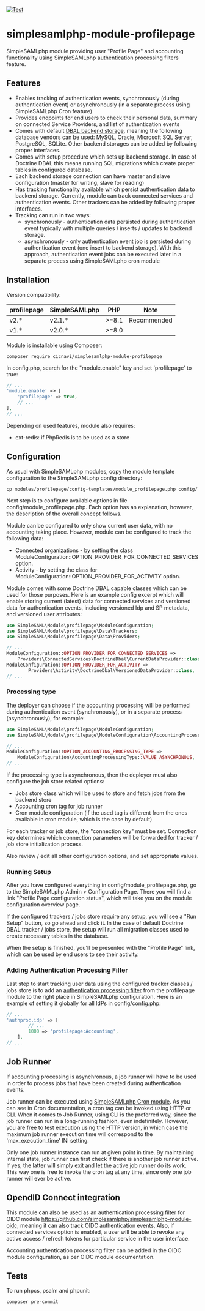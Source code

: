 [![Test](https://github.com/cicnavi/simplesamlphp-module-profilepage/actions/workflows/test.yml/badge.svg)](https://github.com/cicnavi/simplesamlphp-module-profilepage/actions/workflows/test.yml)

# simplesamlphp-module-profilepage
SimpleSAMLphp module providing user "Profile Page" and accounting functionality using SimpleSAMLphp authentication
processing filters feature.

## Features
- Enables tracking of authentication events, synchronously (during authentication event) or
asynchronously (in a separate process using SimpleSAMLphp Cron feature)
- Provides endpoints for end users to check their personal data, summary on connected
Service Providers, and list of authentication events
- Comes with default [DBAL backend storage](https://www.doctrine-project.org/projects/doctrine-dbal/en/latest/index.html),
meaning the following database vendors can be used: MySQL, Oracle, Microsoft SQL Server, PostgreSQL, SQLite. Other
backend storages can be added by following proper interfaces.
- Comes with setup procedure which sets up backend storage. In case of Doctrine DBAL this means running SQL migrations
which create proper tables in configured database.
- Each backend storage connection can have master and slave configuration (master for writing, slave for reading)
- Has tracking functionality available which persist authentication data to backend storage. Currently, module can
track connected services and authentication events. Other trackers can be added by following proper interfaces.
- Tracking can run in two ways:
  - synchronously - authentication data persisted during authentication event typically with multiple
  queries / inserts / updates to backend storage.
  - asynchronously - only authentication event job is persisted during authentication event
  (one insert to backend storage). With this approach, authentication event jobs can be executed later in a separate
  process using SimpleSAMLphp cron module

## Installation
Version compatibility:

| profilepage | SimpleSAMLphp |  PHP   | Note                        |
|:------------|:--------------|:------:|-----------------------------|
| v2.\*       | v2.1.\*       | \>=8.1 | Recommended                 |
| v1.\*       | v2.0.\*       | \>=8.0 |                             |

Module is installable using Composer:

```shell
composer require cicnavi/simplesamlphp-module-profilepage
```

In config.php, search for the "module.enable" key and set 'profilepage' to true:

```php
// ...
'module.enable' => [
    'profilepage' => true,
    // ...
],
// ...
```

Depending on used features, module also requires:
- ext-redis: if PhpRedis is to be used as a store

## Configuration
As usual with SimpleSAMLphp modules, copy the module template configuration
to the SimpleSAMLphp config directory:

```shell
cp modules/profilepage/config-templates/module_profilepage.php config/
```

Next step is to configure available options in file config/module_profilepage.php. Each option has an explanation,
however, the description of the overall concept follows.

Module can be configured to only show current user data, with no accounting taking place. However, module can be
configured to track the following data:
* Connected organizations - by setting the class ModuleConfiguration::OPTION_PROVIDER_FOR_CONNECTED_SERVICES option. 
* Activity - by setting the class for ModuleConfiguration::OPTION_PROVIDER_FOR_ACTIVITY option.

Module comes with some Doctrine DBAL capable classes which can be used for those purposes. Here is an example config
excerpt which will enable storing current (latest) data for connected services and versioned data 
for authentication events, including versioned Idp and SP metadata, and versioned user attributes:

```php
use SimpleSAML\Module\profilepage\ModuleConfiguration;
use SimpleSAML\Module\profilepage\Data\Trackers;
use SimpleSAML\Module\profilepage\Data\Providers;

// ...
ModuleConfiguration::OPTION_PROVIDER_FOR_CONNECTED_SERVICES =>
    Providers\ConnectedServices\DoctrineDbal\CurrentDataProvider::class,
ModuleConfiguration::OPTION_PROVIDER_FOR_ACTIVITY =>
        Providers\Activity\DoctrineDbal\VersionedDataProvider::class,
// ...
```

### Processing type

The deployer can choose if the accounting processing will be performed during authentication event (synchronously),
or in a separate process (asynchronously), for example:

```php
use SimpleSAML\Module\profilepage\ModuleConfiguration;
use SimpleSAML\Module\profilepage\ModuleConfiguration\AccountingProcessingType;

// ...
ModuleConfiguration::OPTION_ACCOUNTING_PROCESSING_TYPE =>
    ModuleConfiguration\AccountingProcessingType::VALUE_ASYNCHRONOUS,
// ...
```

If the processing type is asynchronous, then the deployer must also configure the job store related options:
- Jobs store class which will be used to store and fetch jobs from the backend store
- Accounting cron tag for job runner
- Cron module configuration (if the used tag is different from the ones available in cron module, which is the case
by default)

For each tracker or job store, the "connection key" must be set. Connection key determines which connection
parameters will be forwarded for tracker / job store initialization process.

Also review / edit all other configuration options, and set appropriate values. 

### Running Setup

After you have configured everything in config/module_profilepage.php, go to the SimpleSAMLphp Admin > Configuration
Page. There you will find a link "Profile Page configuration status", which will take you on the 
module configuration overview page.

If the configured trackers / jobs store require any setup, you will see a "Run Setup" button, so go ahead
and click it. In the case of default Doctrine DBAL tracker / jobs store, the setup will run all migration
classes used to create necessary tables in the database.

When the setup is finished, you'll be presented with the "Profile Page" link, which can be used by end
users to see their activity.

### Adding Authentication Processing Filter
Last step to start tracking user data using the configured tracker classes / jobs store is to add an [authentication
processing filter](https://simplesamlphp.org/docs/stable/simplesamlphp-authproc.html) from the profilepage module
to the right place in SimpleSAMLphp configuration. Here is an example of setting it globally for all IdPs 
in config/config.php:

```php
// ...
'authproc.idp' => [
        // ... 
        1000 => 'profilepage:Accounting',
    ],
// ...
```
## Job Runner
If accounting processing is asynchronous, a job runner will have to be used in order to process jobs that have
been created during authentication events.

Job runner can be executed using [SimpleSAMLphp Cron module](https://github.com/simplesamlphp/simplesamlphp/blob/master/modules/cron/docs/cron.md).
As you can see in Cron documentation, a cron tag can be invoked using HTTP or CLI. When it comes to Job Runner, using
CLI is the preferred way, since the job runner can run in a long-running fashion, even indefinitely. However,
you are free to test execution using the HTTP version, in which case the maximum job runner execution time
will correspond to the 'max_execution_time' INI setting. 

Only one job runner instance can run at given point in time. By maintaining internal state, job runner can first check
if there is another job runner active. If yes, the latter will simply exit and let the active job runner do its work.
This way one is free to invoke the cron tag at any time, since only one job runner will ever be active.

## OpendID Connect integration
This module can also be used as an authentication processing filter for OIDC module 
https://github.com/simplesamlphp/simplesamlphp-module-oidc, meaning it can also track OIDC authentication events, 
Also, if connected services option is enabled, a user will be able to revoke any active access / refresh tokens 
for particular service in the user interface.

Accounting authentication processing filter can be added in the OIDC module configuration, as per OIDC module
documentation.

## Tests
To run phpcs, psalm and phpunit:

```shell
composer pre-commit
```